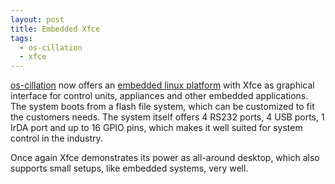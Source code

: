 ```yaml
---
layout: post
title: Embedded Xfce
tags:
  - os-cillation
  - xfce
---
```


<a href="http://os-cillation.com/">os-cillation</a> now offers an <a href="http://www.os-cillation.com/article.php?sid=50">embedded linux platform</a> with Xfce as graphical interface for control units, appliances and other embedded applications. The system boots from a flash file system, which can be customized to fit the customers needs. The system itself offers 4 RS232 ports, 4 USB ports, 1 IrDA port and up to 16 GPIO pins, which makes it well suited for system control in the industry.

Once again Xfce demonstrates its power as all-around desktop, which also supports small setups, like embedded systems, very well.

